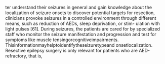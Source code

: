 ter understand their seizures in general and gain knowledge about the localization of seizure
onsets to discover potential targets for resection, clinicians provoke seizures in a controlled
environment through different means, such as reduction of AEDs, sleep deprivation, or stim-
ulation with light pulses [61]. During seizures, the patients are cared for by specialized staff
who monitor the seizure manifestation and progression and test for symptoms like muscle
tensingorcognitiveimpairments. Thisinformationmayhelptoidentifytheseizuretypeand
onsetlocalization.
Resective epilepsy surgery is only relevant for patients who are AED-refractory, that is,